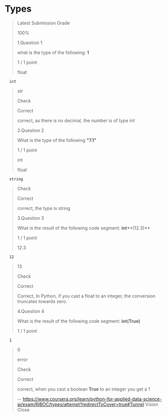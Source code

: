 # Types
> 
> Latest Submission Grade
> 
> 100%
> 
>  1.Question 1
> 
> what is the type of the following: **1**
> 
> 1 / 1 point 
> 
>  float 
> 

      int 
> 
>  str 
> 
> Check
> 
> Correct
> 
> correct, as there is no decimal, the number is of type int
> 
>  2.Question 2
> 
> What is the type of the following **"7.1"**
> 
> 1 / 1 point 
> 
>  int 
> 
>  float 
> 

      string 
> 
> Check
> 
> Correct
> 
> correct, the type is string
> 
>  3.Question 3
> 
> What is the result of the following code segment: **int****(12.3)**
> 
> 1 / 1 point 
> 
>  12.3 
> 

      12 
> 
>  13 
> 
> Check
> 
> Correct
> 
> Correct, In Python, if you cast a float to an integer, the conversion truncates towards zero.
> 
>  4.Question 4
> 
> What is the result of the following code segment: **int(True)**
> 
> 1 / 1 point 
> 

      1 
> 
>  0 
> 
>  error 
> 
> Check
> 
> Correct
> 
> correct, when you cast a boolean **True** to an integer you get a 1
>
> -- https://www.coursera.org/learn/python-for-applied-data-science-ai/exam/RiBOC/types/attempt?redirectToCover=true#Tunnel Vision Close
